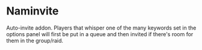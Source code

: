 # Naminvite
Auto-invite addon.  Players that whisper one of the many keywords set in the options panel will first be put in a queue and then invited if there's room for them in the group/raid.
